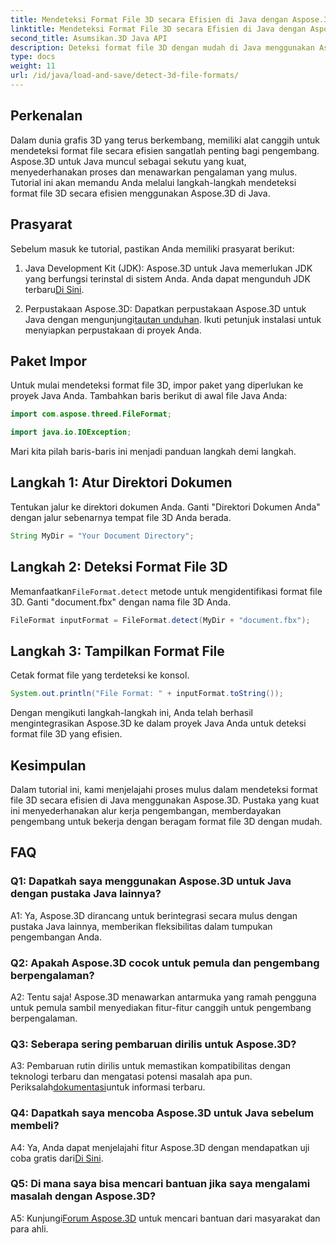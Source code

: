 ```yaml
---
title: Mendeteksi Format File 3D secara Efisien di Java dengan Aspose.3D
linktitle: Mendeteksi Format File 3D secara Efisien di Java dengan Aspose.3D
second_title: Asumsikan.3D Java API
description: Deteksi format file 3D dengan mudah di Java menggunakan Aspose.3D. Sederhanakan proses pengembangan Anda dengan perpustakaan canggih ini.
type: docs
weight: 11
url: /id/java/load-and-save/detect-3d-file-formats/
---
```

## Perkenalan

Dalam dunia grafis 3D yang terus berkembang, memiliki alat canggih untuk mendeteksi format file secara efisien sangatlah penting bagi pengembang. Aspose.3D untuk Java muncul sebagai sekutu yang kuat, menyederhanakan proses dan menawarkan pengalaman yang mulus. Tutorial ini akan memandu Anda melalui langkah-langkah mendeteksi format file 3D secara efisien menggunakan Aspose.3D di Java.

## Prasyarat

Sebelum masuk ke tutorial, pastikan Anda memiliki prasyarat berikut:

1. Java Development Kit (JDK): Aspose.3D untuk Java memerlukan JDK yang berfungsi terinstal di sistem Anda. Anda dapat mengunduh JDK terbaru[Di Sini](https://www.oracle.com/java/technologies/javase-downloads.html).

2.  Perpustakaan Aspose.3D: Dapatkan perpustakaan Aspose.3D untuk Java dengan mengunjungi[tautan unduhan](https://releases.aspose.com/3d/java/). Ikuti petunjuk instalasi untuk menyiapkan perpustakaan di proyek Anda.

## Paket Impor

Untuk mulai mendeteksi format file 3D, impor paket yang diperlukan ke proyek Java Anda. Tambahkan baris berikut di awal file Java Anda:

```java
import com.aspose.threed.FileFormat;

import java.io.IOException;
```

Mari kita pilah baris-baris ini menjadi panduan langkah demi langkah.

## Langkah 1: Atur Direktori Dokumen

Tentukan jalur ke direktori dokumen Anda. Ganti "Direktori Dokumen Anda" dengan jalur sebenarnya tempat file 3D Anda berada.

```java
String MyDir = "Your Document Directory";
```

## Langkah 2: Deteksi Format File 3D

 Memanfaatkan`FileFormat.detect` metode untuk mengidentifikasi format file 3D. Ganti "document.fbx" dengan nama file 3D Anda.

```java
FileFormat inputFormat = FileFormat.detect(MyDir + "document.fbx");
```

## Langkah 3: Tampilkan Format File

Cetak format file yang terdeteksi ke konsol.

```java
System.out.println("File Format: " + inputFormat.toString());
```

Dengan mengikuti langkah-langkah ini, Anda telah berhasil mengintegrasikan Aspose.3D ke dalam proyek Java Anda untuk deteksi format file 3D yang efisien.

## Kesimpulan

Dalam tutorial ini, kami menjelajahi proses mulus dalam mendeteksi format file 3D secara efisien di Java menggunakan Aspose.3D. Pustaka yang kuat ini menyederhanakan alur kerja pengembangan, memberdayakan pengembang untuk bekerja dengan beragam format file 3D dengan mudah.

## FAQ

### Q1: Dapatkah saya menggunakan Aspose.3D untuk Java dengan pustaka Java lainnya?

A1: Ya, Aspose.3D dirancang untuk berintegrasi secara mulus dengan pustaka Java lainnya, memberikan fleksibilitas dalam tumpukan pengembangan Anda.

### Q2: Apakah Aspose.3D cocok untuk pemula dan pengembang berpengalaman?

A2: Tentu saja! Aspose.3D menawarkan antarmuka yang ramah pengguna untuk pemula sambil menyediakan fitur-fitur canggih untuk pengembang berpengalaman.

### Q3: Seberapa sering pembaruan dirilis untuk Aspose.3D?

 A3: Pembaruan rutin dirilis untuk memastikan kompatibilitas dengan teknologi terbaru dan mengatasi potensi masalah apa pun. Periksalah[dokumentasi](https://reference.aspose.com/3d/java/)untuk informasi terbaru.

### Q4: Dapatkah saya mencoba Aspose.3D untuk Java sebelum membeli?

 A4: Ya, Anda dapat menjelajahi fitur Aspose.3D dengan mendapatkan uji coba gratis dari[Di Sini](https://releases.aspose.com/).

### Q5: Di mana saya bisa mencari bantuan jika saya mengalami masalah dengan Aspose.3D?

A5: Kunjungi[Forum Aspose.3D](https://forum.aspose.com/c/3d/18) untuk mencari bantuan dari masyarakat dan para ahli.